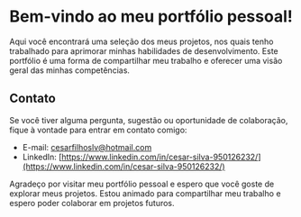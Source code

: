 # Bem-vindo ao meu portfólio pessoal!

Aqui você encontrará uma seleção dos meus projetos, nos quais tenho trabalhado para aprimorar minhas habilidades de desenvolvimento. Este portfólio é uma forma de compartilhar meu trabalho e oferecer uma visão geral das minhas competências.

## Contato

Se você tiver alguma pergunta, sugestão ou oportunidade de colaboração, fique à vontade para entrar em contato comigo:

- E-mail: [cesarfilhoslv@hotmail.com](mailto:cesarfilhoslv@gmail.com)
- LinkedIn: [https://www.linkedin.com/in/cesar-silva-950126232/](https://www.linkedin.com/in/cesar-silva-950126232/)

Agradeço por visitar meu portfólio pessoal e espero que você goste de explorar meus projetos. Estou animado para compartilhar meu trabalho e espero poder colaborar em projetos futuros.
